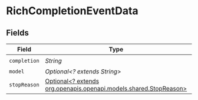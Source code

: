 # RichCompletionEventData


## Fields

| Field                                                                                                  | Type                                                                                                   | Required                                                                                               | Description                                                                                            |
| ------------------------------------------------------------------------------------------------------ | ------------------------------------------------------------------------------------------------------ | ------------------------------------------------------------------------------------------------------ | ------------------------------------------------------------------------------------------------------ |
| `completion`                                                                                           | *String*                                                                                               | :heavy_check_mark:                                                                                     | N/A                                                                                                    |
| `model`                                                                                                | *Optional<? extends String>*                                                                           | :heavy_minus_sign:                                                                                     | N/A                                                                                                    |
| `stopReason`                                                                                           | [Optional<? extends org.openapis.openapi.models.shared.StopReason>](../../models/shared/StopReason.md) | :heavy_check_mark:                                                                                     | N/A                                                                                                    |